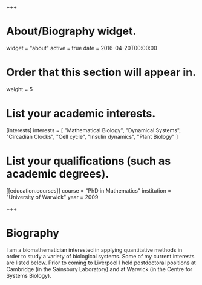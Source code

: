 +++
# About/Biography widget.
widget = "about"
active = true
date = 2016-04-20T00:00:00

# Order that this section will appear in.
weight = 5

# List your academic interests.
[interests]
  interests = [
    "Mathematical Biology",
    "Dynamical Systems",
    "Circadian Clocks",
    "Cell cycle",
    "Insulin dynamics",
    "Plant Biology"
  ]

# List your qualifications (such as academic degrees).
[[education.courses]]
  course = "PhD in Mathematics"
  institution = "University of Warwick"
  year = 2009


+++

# Biography

I am a biomathematician interested in applying quantitative methods in order to study a variety of biological systems. Some of my current interests are listed below. Prior to coming to Liverpool I held postdoctoral positions at Cambridge (in the Sainsbury Laboratory) and at Warwick (in the Centre for Systems Biology).
